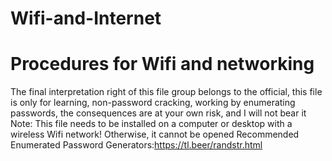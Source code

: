 # Wifi-and-Internet
# Procedures for Wifi and networking
The final interpretation right of this file group belongs to the official, this file is only for learning, non-password cracking, working by enumerating passwords, the consequences are at your own risk, and I will not bear it
Note: This file needs to be installed on a computer or desktop with a wireless Wifi network! Otherwise, it cannot be opened
Recommended Enumerated Password Generators:https://tl.beer/randstr.html
